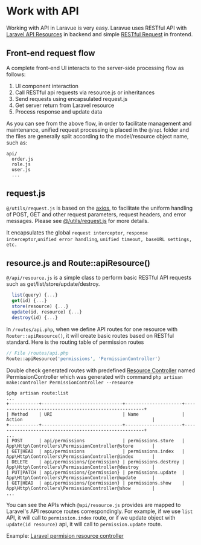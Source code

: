 # Work with API
Working with API in Laravue is very easy. Laravue uses RESTful API with [Laravel API Resources](https://laravel.com/docs/5.8/eloquent-resources) in backend and simple [RESTful Request](https://github.com/tuandm/laravue/blob/master/resources/js/api/resource.js) in frontend. 
## Front-end request flow

A complete front-end UI interacts to the server-side processing flow as follows:

1.  UI component interaction
2.  Call RESTful api requests via resource.js or inheritances
3.  Send requests using encapsulated request.js
4.  Get server return from Laravel resource
5.  Process response and update data

As you can see from the above flow, in order to facilitate management and maintenance, unified request processing is placed in the `@/api` folder and the files are generally split according to the model/resource object name, such as:

```
api/
  order.js
  role.js
  user.js
  ...
```

## request.js

`@/utils/request.js` is based on the [axios](https://github.com/axios/axios), to facilitate the uniform handling of POST, GET and other request parameters, request headers, and error messages. Please see [@/utils/request.js](https://github.com/tuandm/laravue/blob/master/resources/js/utils/request.js) for more details.

It encapsulates the global `request interceptor`, `response interceptor`,`unified error handling`, `unified timeout, baseURL settings, etc.`

## resource.js and Route::apiResource()

`@/api/resource.js` is a simple class to perform basic RESTful API requests such as get/list/store/update/destroy.
```js
  list(query) {...}
  get(id) {...}
  store(resource) {...}
  update(id, resource) {...}
  destroy(id) {...}
````

In `/routes/api.php`, when we define API routes for one resource with `Router::apiResource()`, it will create basic routes based on RESTful standard. Here is the routing table of permission routes
```php
// File /routes/api.php
Route::apiResource('permissions', 'PermissionController')
```

Double check generated routes with predefined [Resource Controller](https://laravel.com/docs/master/controllers#resource-controllers) named PermissionController which was generated with command `php artisan make:controller PermissionController --resource`
```
$php artisan route:list
...
+-----------+------------------------------+---------------------+-------------------------------------------------------+
| Method    | URI                          | Name                | Action                                                |
+-----------+------------------------------+---------------------+-------------------------------------------------------+
...
| POST      | api/permissions              | permissions.store   | App\Http\Controllers\PermissionController@store       |
| GET|HEAD  | api/permissions              | permissions.index   | App\Http\Controllers\PermissionController@index       |
| DELETE    | api/permissions/{permission} | permissions.destroy | App\Http\Controllers\PermissionController@destroy     |
| PUT|PATCH | api/permissions/{permission} | permissions.update  | App\Http\Controllers\PermissionController@update      |
| GET|HEAD  | api/permissions/{permission} | permissions.show    | App\Http\Controllers\PermissionController@show        |
...
```
You can see the APIs which `@api/resource.js` provides are mapped to Laravel's API resource routes correspondingly. For example, if we use `list` API, it will call to `permission.index` route, or if we update object with `update(id resource)` api, it will call to `permission.update` route.

Example: [Laravel permision resource controller](https://github.com/tuandm/laravue/blob/master/app/Http/Controllers/PermissionController.php)
